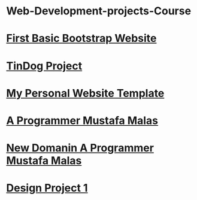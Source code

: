 # Web-Development-projects-Course

<h1><a href="https://mrgitharist.github.io/Web-Development-projects-Course/HTML_CSS/11_2_Bootstrap_Components/index.html">First Basic Bootstrap Website</a></h1>

<h1><a href="https://mrgitharist.github.io/Web-Development-projects-Course/HTML_CSS/11_3_TinDog_Project/">TinDog Project</a></h1>

<h1><a href="https://mrgitharist.github.io/Web-Development-projects-Course/HTML_CSS/11_4_My_Personal_WebSite/">My Personal Website Template</a></h1>

<h1><a href="https://mrgitharist.github.io/Web-Development-projects-Course/HTML_CSS/12_NewWebSite/index.html">A Programmer Mustafa Malas</a></h1>

<h1><a href="http://mustafamalas.great-site.net/">New Domanin A Programmer Mustafa Malas</a></h1>

<h1><a href="https://mrgitharist.github.io/Web-Development-projects-Course/Html_Css_Challenges/Web_Design/index.html">Design Project 1</a></h1>

